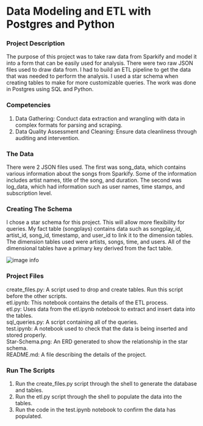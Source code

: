 # Data Modeling and ETL with Postgres and Python

### Project Description

The purpose of this project was to take raw data from Sparkify and model it into a form that can be easily used for analysis. There were two raw JSON files used to draw data from. I had to build an ETL pipeline to get the data that was needed to perform the analysis. I used a star schema when creating tables to make for more customizable queries. The work was done in Postgres using SQL and Python. 

### Competencies
1. Data Gathering: Conduct data extraction and wrangling with data in complex formats for parsing and scraping.
2. Data Quality Assessment and Cleaning: Ensure data cleanliness through auditing and intervention.

### The Data

There were 2 JSON files used. The first was song_data, which contains various information about the songs from Sparkify. Some of the information includes artist names, title of the song, and duration. The second was log_data, which had information such as user names, time stamps, and subscription level. 

### Creating The Schema

I chose a star schema for this project. This will allow more flexibility for queries. My fact table (songplays) contains data such as songplay_id, artist_id, song_id, timestamp, and user_id to link it to the dimension tables. The dimension tables used were artists, songs, time, and users. All of the dimensional tables have a primary key derived from the fact table. 

![image info](https://github.com/ltd08a/data-modeling-with-postgres/blob/main/Star-Schema.png)

### Project Files

create_files.py: A script used to drop and create tables. Run this script before the other scripts.  
etl.ipynb: This notebook contains the details of the ETL process.  
etl.py: Uses data from the etl.ipynb notebook to extract and insert data into the tables.  
sql_queries.py: A script containing all of the queries.  
test.ipynb: A notebook used to check that the data is being inserted and stored properly.  
Star-Schema.png: An ERD generated to show the relationship in the star schema.  
README.md: A file describing the details of the project.  

### Run The Scripts

1. Run the create_files.py script through the shell to generate the database and tables. 
2. Run the etl.py script through the shell to populate the data into the tables.
3. Run the code in the test.ipynb notebook to confirm the data has populated. 
